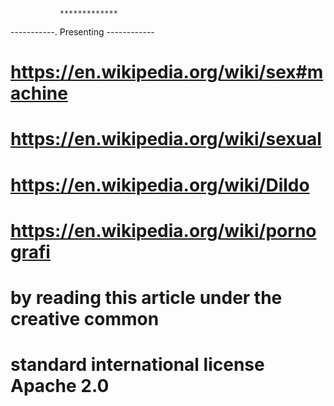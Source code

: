                *************
   -----------.  Presenting  ------------
# https://en.wikipedia.org/wiki/sex#machine
# https://en.wikipedia.org/wiki/sexual
# https://en.wikipedia.org/wiki/Dildo
# https://en.wikipedia.org/wiki/pornografi
# by reading this article under the creative common 
# standard international license Apache 2.0   
